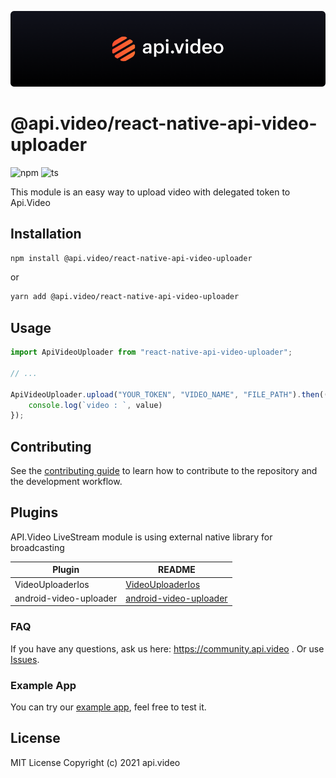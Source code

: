 ![](https://github.com/apivideo/API_OAS_file/blob/master/apivideo_banner.png)
# @api.video/react-native-api-video-uploader
![npm](https://img.shields.io/npm/v/@api.video/react-native-api-video-uploader) ![ts](https://badgen.net/badge/-/TypeScript/blue?icon=typescript&label)

This module is an easy way to upload video with delegated token to Api.Video

## Installation

```sh
npm install @api.video/react-native-api-video-uploader
```
or
```sh
yarn add @api.video/react-native-api-video-uploader
```

## Usage

```js
import ApiVideoUploader from "react-native-api-video-uploader";

// ...

ApiVideoUploader.upload("YOUR_TOKEN", "VIDEO_NAME", "FILE_PATH").then((value: Video) =>{
    console.log(`video : `, value)
});
```

## Contributing

See the [contributing guide](CONTRIBUTING.md) to learn how to contribute to the repository and the development workflow.

## Plugins

API.Video LiveStream module is using external native library for broadcasting

| Plugin | README |
| ------ | ------ |
| VideoUploaderIos | [VideoUploaderIos] |
| android-video-uploader | [android-video-uploader] |

### FAQ
If you have any questions, ask us here:  https://community.api.video .
Or use [Issues].

### Example App
You can try our [example app](https://github.com/apivideo/react-native-api-video-uploader/tree/main/example), feel free to test it. 

## License

MIT License
Copyright (c) 2021 api.video

[//]: # (These are reference links used in the body of this note and get stripped out when the markdown processor does its job. There is no need to format nicely because it shouldn't be seen. Thanks SO - http://stackoverflow.com/questions/4823468/store-comments-in-markdown-syntax)

   [VideoUploaderIos]: <https://github.com/apivideo/VideoUploaderIos>
   [android-video-uploader]: <https://github.com/apivideo/android-video-uploader>
   [Issues]: <https://github.com/apivideo/react-native-api-video-uploader/issues>

